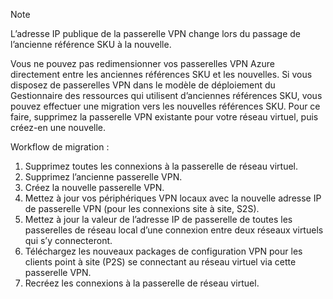 > [!NOTE]
> L’adresse IP publique de la passerelle VPN change lors du passage de l’ancienne référence SKU à la nouvelle.
> 

Vous ne pouvez pas redimensionner vos passerelles VPN Azure directement entre les anciennes références SKU et les nouvelles. Si vous disposez de passerelles VPN dans le modèle de déploiement du Gestionnaire des ressources qui utilisent d’anciennes références SKU, vous pouvez effectuer une migration vers les nouvelles références SKU. Pour ce faire, supprimez la passerelle VPN existante pour votre réseau virtuel, puis créez-en une nouvelle.

Workflow de migration :

1. Supprimez toutes les connexions à la passerelle de réseau virtuel.
2. Supprimez l’ancienne passerelle VPN.
3. Créez la nouvelle passerelle VPN.
4. Mettez à jour vos périphériques VPN locaux avec la nouvelle adresse IP de passerelle VPN (pour les connexions site à site, S2S).
5. Mettez à jour la valeur de l’adresse IP de passerelle de toutes les passerelles de réseau local d’une connexion entre deux réseaux virtuels qui s’y connecteront.
6. Téléchargez les nouveaux packages de configuration VPN pour les clients point à site (P2S) se connectant au réseau virtuel via cette passerelle VPN.
7. Recréez les connexions à la passerelle de réseau virtuel.